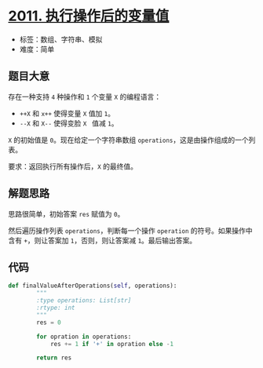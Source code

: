 # [2011. 执行操作后的变量值](https://leetcode.cn/problems/final-value-of-variable-after-performing-operations/)

- 标签：数组、字符串、模拟
- 难度：简单

## 题目大意

存在一种支持 `4` 种操作和 `1` 个变量 `X` 的编程语言：

- `++X` 和 `x++` 使得变量 `X` 值加 `1`。
- `--X` 和 `X--` 使得变脸 `X ` 值减 `1`。

`X` 的初始值是 `0`。现在给定一个字符串数组 `operations`，这是由操作组成的一个列表。

要求：返回执行所有操作后，`X` 的最终值。

## 解题思路

思路很简单，初始答案 `res` 赋值为 `0`。

然后遍历操作列表 `operations`，判断每一个操作 `operation` 的符号。如果操作中含有 `+`，则让答案加 `1`，否则，则让答案减 `1`。最后输出答案。

## 代码

```python
def finalValueAfterOperations(self, operations):
        """
        :type operations: List[str]
        :rtype: int
        """
        res = 0

        for opration in operations:
            res += 1 if '+' in opration else -1

        return res
```

